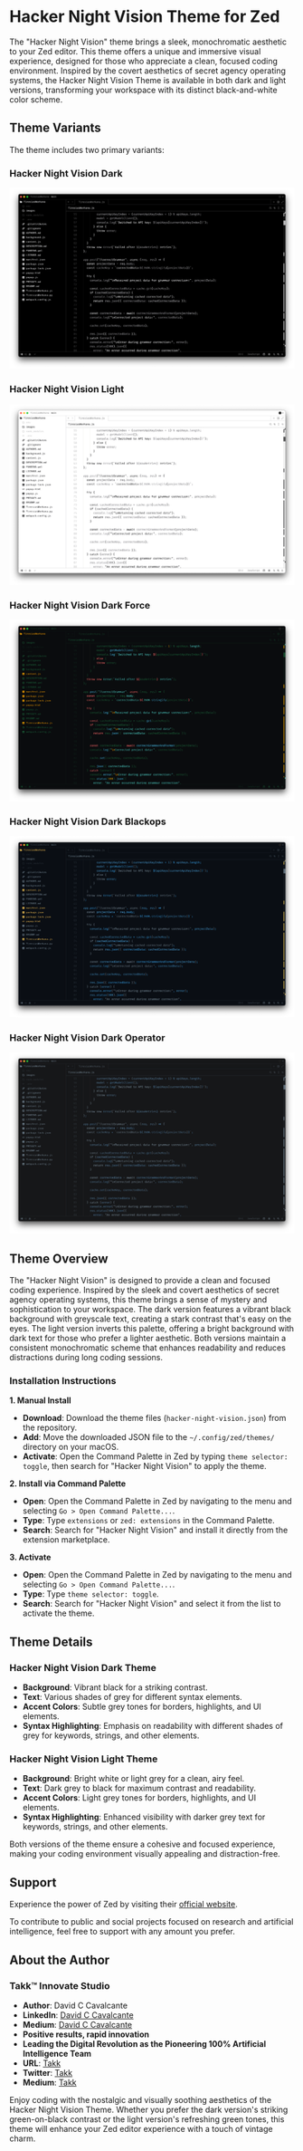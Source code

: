 # Hacker Night Vision Theme for Zed

The "Hacker Night Vision" theme brings a sleek, monochromatic aesthetic to your Zed editor. This theme offers a unique and immersive visual experience, designed for those who appreciate a clean, focused coding environment. Inspired by the covert aesthetics of secret agency operating systems, the Hacker Night Vision Theme is available in both dark and light versions, transforming your workspace with its distinct black-and-white color scheme.

## Theme Variants

The theme includes two primary variants:

### Hacker Night Vision Dark

![Hacker Night Vision Dark](https://github.com/Takk8IS/hacker-night-vision-theme-for-zed/blob/main/assets/screenshot-dark.png?raw=true)

### Hacker Night Vision Light

![Hacker Night Vision Light](https://github.com/Takk8IS/hacker-night-vision-theme-for-zed/blob/main/assets/screenshot-light.png?raw=true)

### Hacker Night Vision Dark Force

![Hacker Night Vision Dark Force](https://github.com/Takk8IS/hacker-night-vision-theme-for-zed/blob/main/assets/screenshot-force.png?raw=true)

### Hacker Night Vision Dark Blackops

![Hacker Night Vision Light](https://github.com/Takk8IS/hacker-night-vision-theme-for-zed/blob/main/assets/screenshot-blackops.png?raw=true)

### Hacker Night Vision Dark Operator

![Hacker Night Vision Light](https://github.com/Takk8IS/hacker-night-vision-theme-for-zed/blob/main/assets/screenshot-operator.png?raw=true)

## Theme Overview

The "Hacker Night Vision" is designed to provide a clean and focused coding experience. Inspired by the sleek and covert aesthetics of secret agency operating systems, this theme brings a sense of mystery and sophistication to your workspace. The dark version features a vibrant black background with greyscale text, creating a stark contrast that's easy on the eyes. The light version inverts this palette, offering a bright background with dark text for those who prefer a lighter aesthetic. Both versions maintain a consistent monochromatic scheme that enhances readability and reduces distractions during long coding sessions.

### Installation Instructions

**1. Manual Install**

-   **Download**: Download the theme files (`hacker-night-vision.json`) from the repository.
-   **Add**: Move the downloaded JSON file to the `~/.config/zed/themes/` directory on your macOS.
-   **Activate**: Open the Command Palette in Zed by typing `theme selector: toggle`, then search for "Hacker Night Vision" to apply the theme.

**2. Install via Command Palette**

-   **Open**: Open the Command Palette in Zed by navigating to the menu and selecting `Go > Open Command Palette...`.
-   **Type**: Type `extensions` or `zed: extensions` in the Command Palette.
-   **Search**: Search for "Hacker Night Vision" and install it directly from the extension marketplace.

**3. Activate**

-   **Open**: Open the Command Palette in Zed by navigating to the menu and selecting `Go > Open Command Palette...`.
-   **Type**: Type `theme selector: toggle`.
-   **Search**: Search for "Hacker Night Vision" and select it from the list to activate the theme.

## Theme Details

### Hacker Night Vision Dark Theme

-   **Background**: Vibrant black for a striking contrast.
-   **Text**: Various shades of grey for different syntax elements.
-   **Accent Colors**: Subtle grey tones for borders, highlights, and UI elements.
-   **Syntax Highlighting**: Emphasis on readability with different shades of grey for keywords, strings, and other elements.

### Hacker Night Vision Light Theme

-   **Background**: Bright white or light grey for a clean, airy feel.
-   **Text**: Dark grey to black for maximum contrast and readability.
-   **Accent Colors**: Light grey tones for borders, highlights, and UI elements.
-   **Syntax Highlighting**: Enhanced visibility with darker grey text for keywords, strings, and other elements.

Both versions of the theme ensure a cohesive and focused experience, making your coding environment visually appealing and distraction-free.

## Support

Experience the power of Zed by visiting their [official website](https://zed.dev/).

To contribute to public and social projects focused on research and artificial intelligence, feel free to support with any amount you prefer.

## About the Author

### Takk™ Innovate Studio

-   **Author**: David C Cavalcante
-   **LinkedIn**: [David C Cavalcante](https://www.linkedin.com/in/hellodav/)
-   **Medium**: [David C Cavalcante](https://medium.com/@davcavalcante/)
-   **Positive results, rapid innovation**
-   **Leading the Digital Revolution as the Pioneering 100% Artificial Intelligence Team**
-   **URL**: [Takk](https://takk.ag/)
-   **Twitter**: [Takk](https://twitter.com/takk8is/)
-   **Medium**: [Takk](https://takk8is.medium.com/)

Enjoy coding with the nostalgic and visually soothing aesthetics of the Hacker Night Vision Theme. Whether you prefer the dark version's striking green-on-black contrast or the light version's refreshing green tones, this theme will enhance your Zed editor experience with a touch of vintage charm.
